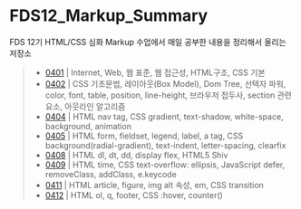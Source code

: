 # FDS12_Markup_Summary
FDS 12기 HTML/CSS 심화 Markup 수업에서 매일 공부한 내용을 정리해서 올리는 저장소

> - [0401](./README/0401.md) | Internet, Web, 웹 표준, 웹 접근성, HTML구조, CSS 기본
> - [0402](./README/0402.md) | CSS 기초문법, 레이아웃(Box Model), Dom Tree, 선택자 파워, color, font, table, position, line-height, 브라우저 접두사, section 관련 요소, 아웃라인 알고리즘
> - [0404](./README/0404.md) | HTML nav tag, CSS gradient, text-shadow, white-space, background, animation
> - [0405](./README/0405.md) | HTML form, fieldset, legend, label, a tag, CSS background(radial-gradient), text-indent, letter-spacing, clearfix
> - [0408](./README/0408.md) | HTML dl, dt, dd, display flex, HTML5 Shiv
> - [0409](./README/0409.md) | HTML time, CSS text-overflow: ellipsis, JavaScript defer, removeClass, addClass, e.keycode
> - [0411](./README/0411.md) | HTML article, figure, img alt 속성, em, CSS transition
> - [0412](./README/0412.md) | HTML ol, q, footer, CSS :hover, counter()